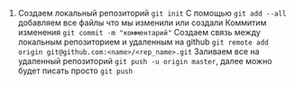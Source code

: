 1. Создаем локальный репозиторий ```git init```
С помощью ```git add --all``` добавляем все файлы что мы изменили или создали
Коммитим изменения ```git commit -m "комментарий"```
Создаем связь между локальным репозиторием и удаленным на github ```git remote add origin
git@github.com:<name>/<rep_name>.git```
Заливаем все на удаленный репозиторий ```git push -u origin master```, далее можно будет
писать просто ```git push```
